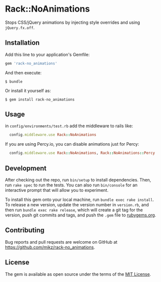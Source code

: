 # Rack::NoAnimations

Stops CSS/jQuery animations by injecting style overrides and using `jQuery.fx.off`.


## Installation

Add this line to your application's Gemfile:

```ruby
gem 'rack-no_animations'
```

And then execute:

    $ bundle

Or install it yourself as:

    $ gem install rack-no_animations

## Usage

in `config/environments/test.rb` add the middleware to rails like:

```ruby
  config.middleware.use Rack::NoAnimations
```

If you are using Percy.io, you can disable animations just for Percy:

```ruby
  config.middleware.use Rack::NoAnimations, Rack::NoAnimations::Percy
```

## Development

After checking out the repo, run `bin/setup` to install dependencies. Then, run `rake spec` to run the tests. You can also run `bin/console` for an interactive prompt that will allow you to experiment.

To install this gem onto your local machine, run `bundle exec rake install`. To release a new version, update the version number in `version.rb`, and then run `bundle exec rake release`, which will create a git tag for the version, push git commits and tags, and push the `.gem` file to [rubygems.org](https://rubygems.org).

## Contributing

Bug reports and pull requests are welcome on GitHub at https://github.com/mikz/rack-no_animations.


## License

The gem is available as open source under the terms of the [MIT License](http://opensource.org/licenses/MIT).

